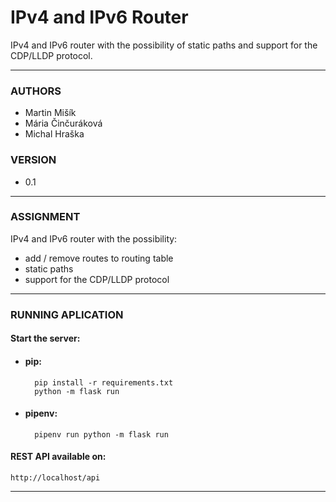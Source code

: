 # IPv4 and IPv6 Router
IPv4 and IPv6 router with the possibility of static paths and support for the CDP/LLDP protocol.

---
### AUTHORS
- Martin Mišík
- Mária Činčuráková
- Michal Hraška

### VERSION
- 0.1

---
### ASSIGNMENT
IPv4 and IPv6 router with the possibility:

- add / remove routes to routing table
- static paths
- support for the CDP/LLDP protocol

---
### RUNNING APLICATION
#### Start the server:

- #### pip:

	    pip install -r requirements.txt
	    python -m flask run
		
- #### pipenv:	
	 
        pipenv run python -m flask run	
		
#### REST API available on:
	http://localhost/api
	
---